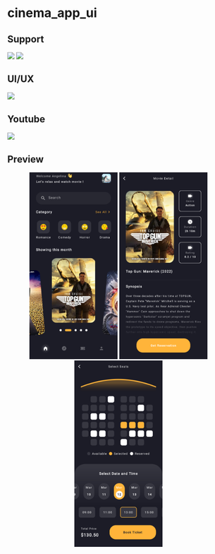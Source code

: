 # cinema_app_ui

## Support

<p>
<a href="https://sociabuzz.com/syarifhidayatullah2020/tribe" target='_blank'>
<img src="https://sociabuzz.s3.ap-southeast-1.amazonaws.com//landing-page/img/sociabuzz-logo.png" width="100"></a>

<a href="https://www.buymeacoffee.com/syarifhidayat"  target='_blank'>
<img src="https://media.tenor.com/Is0ELiJnoU0AAAAi/buymeacoffee-button.gif" width="100"></a>
</p>

## UI/UX

<a href="https://dribbble.com/shots/16222673-Pilm-Cinema-Booking-App"  target='_blank'><img src="https://upload.wikimedia.org/wikipedia/commons/3/32/Dribbble_logo.png" width="100"></a>

## Youtube

<a href="https://youtu.be/OwjgbhAJ8xA" target='_blank'>
<img src="https://upload.wikimedia.org/wikipedia/commons/thumb/b/b8/YouTube_Logo_2017.svg/200px-YouTube_Logo_2017.svg.png" width="100"></a>

## Preview

<p align="middle">
<img src="assets/previews/home page.png" alt="Home Page" width="200">
<img src="assets/previews/detail page.png" alt="Detail Page" width="200">
<img src="assets/previews/reservation page.png" alt="Detail Page" width="200">
</p>

